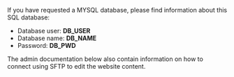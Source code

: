If you have requested a MYSQL database, please find information about this SQL database:

- Database user: __DB_USER__
- Database name: __DB_NAME__
- Password: __DB_PWD__

The admin documentation below also contain information on how to connect using SFTP to edit the website content.
